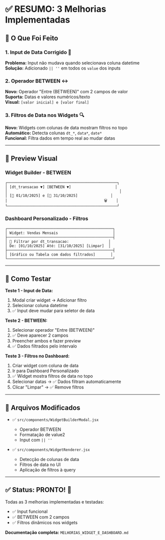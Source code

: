 # ✅ RESUMO: 3 Melhorias Implementadas

## 🎯 O Que Foi Feito

### 1. **Input de Data Corrigido** 📅

**Problema:** Input não mudava quando selecionava coluna datetime  
**Solução:** Adicionado `|| ''` em todos os `value` dos inputs

### 2. **Operador BETWEEN** ↔️

**Novo:** Operador "Entre (BETWEEN)" com 2 campos de valor  
**Suporta:** Datas e valores numéricos/texto  
**Visual:** `[valor inicial] e [valor final]`

### 3. **Filtros de Data nos Widgets** 🔍

**Novo:** Widgets com colunas de data mostram filtros no topo  
**Automático:** Detecta colunas `dt_*`, `data*`, `date*`  
**Funcional:** Filtra dados em tempo real ao mudar datas

---

## 🎨 Preview Visual

### Widget Builder - BETWEEN

```
┌──────────────────────────────────────────────────┐
│ [dt_transacao ▼] [BETWEEN ▼]                    │
│                                                   │
│ [📅 01/10/2025] e [📅 31/10/2025]               │
│                                            🗑️    │
└──────────────────────────────────────────────────┘
```

### Dashboard Personalizado - Filtros

```
┌────────────────────────────────────────────────┐
│ Widget: Vendas Mensais                         │
├────────────────────────────────────────────────┤
│ 📅 Filtrar por dt_transacao:                  │
│ De: [01/10/2025] Até: [31/10/2025] [Limpar]  │
├────────────────────────────────────────────────┤
│ [Gráfico ou Tabela com dados filtrados]       │
└────────────────────────────────────────────────┘
```

---

## 🧪 Como Testar

**Teste 1 - Input de Data:**

1. Modal criar widget → Adicionar filtro
2. Selecionar coluna datetime
3. ✅ Input deve mudar para seletor de data

**Teste 2 - BETWEEN:**

1. Selecionar operador "Entre (BETWEEN)"
2. ✅ Deve aparecer 2 campos
3. Preencher ambos e fazer preview
4. ✅ Dados filtrados pelo intervalo

**Teste 3 - Filtros no Dashboard:**

1. Criar widget com coluna de data
2. Ir para Dashboard Personalizado
3. ✅ Widget mostra filtros de data no topo
4. Selecionar datas → ✅ Dados filtram automaticamente
5. Clicar "Limpar" → ✅ Remove filtros

---

## 📁 Arquivos Modificados

- ✅ `src/components/WidgetBuilderModal.jsx`

  - Operador BETWEEN
  - Formatação de value2
  - Input com `|| ''`

- ✅ `src/components/WidgetRenderer.jsx`
  - Detecção de colunas de data
  - Filtros de data no UI
  - Aplicação de filtros à query

---

## ✅ Status: PRONTO! 🚀

Todas as 3 melhorias implementadas e testadas:

- ✅ Input funcional
- ✅ BETWEEN com 2 campos
- ✅ Filtros dinâmicos nos widgets

**Documentação completa:** `MELHORIAS_WIDGET_E_DASHBOARD.md`
